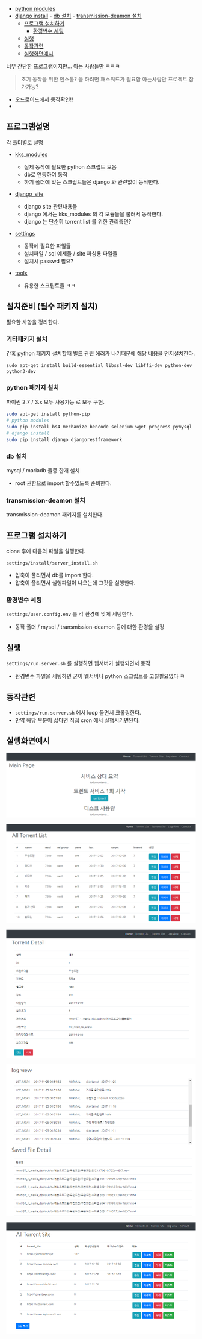 <!-- TOC -->

- [python modules](#python-modules)
- [django install](#django-install)
        - [db 설치](#db-설치)
        - [transmission-deamon 설치](#transmission-deamon-설치)
    - [프로그램 설치하기](#프로그램-설치하기)
        - [환경변수 세팅](#환경변수-세팅)
    - [실행](#실행)
    - [동작관련](#동작관련)
    - [실행화면예시](#실행화면예시)

<!-- /TOC -->

너무 간단한 프로그램이지만... 아는 사람들만 ㅋㅋㅋ

> 초기 동작을 위한 인스톨? 을 하려면 패스워드가 필요함 아는사람만 프로젝트 참가가능?

* 오드로이드에서 동작확인!!
* 
## 프로그램설명

각 폴더별로 설명

- [kks_modules](./kks_modules)

  - 실제 동작에 필요한 python 스크립트 모음
  - db로 연동하여 동작
  - 하기 폴더에 있는 스크립트들은 django 와 관련없이 동작한다.

- [django_site](./django_site)
  - django site 관련내용들
  - django 에서는 kks_modules 의 각 모듈들을 불러서 동작한다.
  - django 는 단순히 torrent list 를 위한 관리측면?

- [settings](./settings)
  - 동작에 필요한 파일들
  - 설치파일 / sql 예제들 / site 파싱용 파일들
   - 설치시 passwd 필요?

- [tools](./tools)
  - 유용한 스크립트들 ㅋㅋ
  
## 설치준비 (필수 패키지 설치)

필요한 사항을 정리한다.

### 기타패키지 설치

간혹 python 패키지 설치할때 빌드 관련 에러가 나기때문에 해당 내용을 먼저설치한다.

```
sudo apt-get install build-essential libssl-dev libffi-dev python-dev python3-dev
```

### python 패키지 설치

파이썬 2.7 / 3.x 모두 사용가능 로 모두 구현.

```bash
sudo apt-get install python-pip
# python modules 
sudo pip install bs4 mechanize bencode selenium wget progress pymysql
# django install
sudo pip install django djangorestframework
```

### db 설치
mysql  / mariadb 둘중 한개 설치
* root 권한으로 import 할수있도록 준비한다.

### transmission-deamon 설치
transmission-deamon 패키지를 설치한다.

## 프로그램 설치하기
clone 후에 다음의 파일을 실행한다.
```
settings/install/server_install.sh
```

 * 압축이 풀리면서 db를 import 한다.
 * 압축이 풀리면서 실행파일이 나오는데 그것을 실행한다.

### 환경변수 세팅
`settings/user.config.env` 를 각 환경에 맞게 세팅한다.
 * 동작 폴더 / mysql / transmission-deamon 등에 대한 환경을 설정
  
## 실행
`settings/run.server.sh` 를 실행하면 웹서버가 실행되면서 동작
 * 환경변수 파일을 세팅하면 굳이 웹서버나 python 스크립트를 고칠필요없다 ㅋ


## 동작관련
 * `settings/run.server.sh` 에서 loop 돌면서 크롤링한다.
 * 만약 해당 부분이 싫다면 직접 cron 에서 실행시키면된다.

## 실행화면예시

![1512534879166](./md-img/1512534879166.png)

![1512534893129](./md-img/1512534893129.png)

![1512534914265](./md-img/1512534914265.png)

![1512534927674](./md-img/1512534927674.png)

![1512534939619](./md-img/1512534939619.png)

